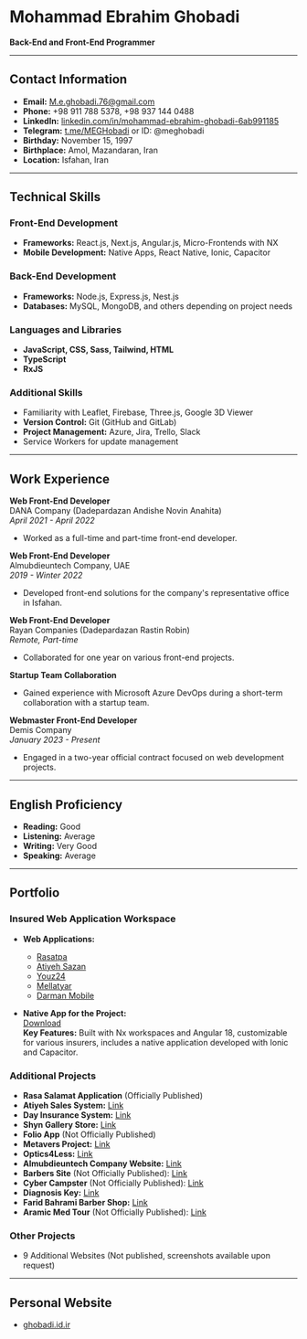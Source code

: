 # Mohammad Ebrahim Ghobadi  

**Back-End and Front-End Programmer**  

---  

## Contact Information  

- **Email:** [M.e.ghobadi.76@gmail.com](mailto:M.e.ghobadi.76@gmail.com)  
- **Phone:** +98 911 788 5378, +98 937 144 0488  
- **LinkedIn:** [linkedin.com/in/mohammad-ebrahim-ghobadi-6ab991185](https://linkedin.com/in/mohammad-ebrahim-ghobadi-6ab991185)  
- **Telegram:** [t.me/MEGHobadi](https://t.me/MEGHobadi) or ID: @meghobadi  
- **Birthday:** November 15, 1997  
- **Birthplace:** Amol, Mazandaran, Iran  
- **Location:** Isfahan, Iran  

---  

## Technical Skills  

### Front-End Development  
- **Frameworks:** React.js, Next.js, Angular.js, Micro-Frontends with NX  
- **Mobile Development:** Native Apps, React Native, Ionic, Capacitor  

### Back-End Development  
- **Frameworks:** Node.js, Express.js, Nest.js  
- **Databases:** MySQL, MongoDB, and others depending on project needs  

### Languages and Libraries  
- **JavaScript, CSS, Sass, Tailwind, HTML**  
- **TypeScript**  
- **RxJS**  

### Additional Skills  
- Familiarity with Leaflet, Firebase, Three.js, Google 3D Viewer  
- **Version Control:** Git (GitHub and GitLab)  
- **Project Management:** Azure, Jira, Trello, Slack  
- Service Workers for update management  

---  

## Work Experience  

**Web Front-End Developer**  
DANA Company (Dadepardazan Andishe Novin Anahita)  
*April 2021 - April 2022*  
- Worked as a full-time and part-time front-end developer.  

**Web Front-End Developer**  
Almubdieuntech Company, UAE  
*2019 - Winter 2022*  
- Developed front-end solutions for the company's representative office in Isfahan.  

**Web Front-End Developer**  
Rayan Companies (Dadepardazan Rastin Robin)  
*Remote, Part-time*  
- Collaborated for one year on various front-end projects.  

**Startup Team Collaboration**  
- Gained experience with Microsoft Azure DevOps during a short-term collaboration with a startup team.  

**Webmaster Front-End Developer**  
Demis Company  
*January 2023 - Present*  
- Engaged in a two-year official contract focused on web development projects.  

---  

## English Proficiency  

- **Reading:** Good  
- **Listening:** Average  
- **Writing:** Very Good  
- **Speaking:** Average  

---  

## Portfolio  

### Insured Web Application Workspace  
- **Web Applications:**  
  - [Rasatpa](https://app.rasatpa.ir)  
  - [Atiyeh Sazan](https://app.atiyehsazan.ir/)  
  - [Youz24](http://youz24.ir/)  
  - [Mellatyar](https://hs.mellatyar.app/)  
  - [Darman Mobile](https://darmanmobile.iraninsurance.ir/)  
  
- **Native App for the Project:**  
  [Download](https://dl.demisco.com/apps/rasa/rasa-swvv2.9.4.apk)  
  **Key Features:** Built with Nx workspaces and Angular 18, customizable for various insurers, includes a native application developed with Ionic and Capacitor.  

### Additional Projects  
- **Rasa Salamat Application** (Officially Published)  
- **Atiyeh Sales System:** [Link](https://atiyeh.easymed.ir/)  
- **Day Insurance System:** [Link](https://day.easymed.ir/)  
- **Shyn Gallery Store:** [Link](https://shyngallery.com/)  
- **Folio App** (Not Officially Published)  
- **Metavers Project:** [Link](https://metavers.ae/)  
- **Optics4Less:** [Link](https://optics4less.com/)  
- **Almubdieuntech Company Website:** [Link](https://almubdieuntech.com/)  
- **Barbers Site** (Not Officially Published): [Link](https://barberssite.com/)  
- **Cyber Campster** (Not Officially Published): [Link](https://cybercampster.com/)  
- **Diagnosis Key:** [Link](https://diagnosiskey.com/)  
- **Farid Bahrami Barber Shop:** [Link](https://faridbahrami.ir/)  
- **Aramic Med Tour** (Not Officially Published): [Link](https://aramicmedtour.com/)  

### Other Projects  
- 9 Additional Websites (Not published, screenshots available upon request)  

---  

## Personal Website  
- [ghobadi.id.ir](http://ghobadi.id.ir/)  
